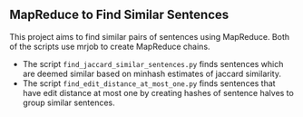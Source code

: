 ## MapReduce to Find Similar Sentences


This project aims to find similar pairs of sentences using MapReduce. Both of the scripts use mrjob to create MapReduce chains.

  * The script `find_jaccard_similar_sentences.py` finds sentences which are deemed similar based on minhash estimates of jaccard similarity.
  * The script `find_edit_distance_at_most_one.py` finds sentences that have edit distance at most one by creating hashes of sentence halves to group similar sentences.